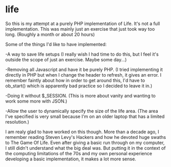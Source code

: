 # life
So this is my attempt at a purely PHP implementation of Life. It's not a full implementation. This was mainly just an exercise that just took way too long. (Roughly a month or about 20 hours)

Some of the things I'd like to have implemented:

-A way to save life setups (I really wish I had time to do this, but I feel it's outside the scope of just an exercise. Maybe some day...)

-Removing all Javascript and have it be purely PHP.  (I tried implementing it directly in PHP but when I change the header to refresh, it gives an error. I remember faintly about how in order to get around this, I'd have to ob_start() which is apparently bad practice so I decided to leave it in.)

-Doing it without $_SESSION. (This is more about vanity and wanting to work some more with JSON.)

-Allow the user to dynamically specify the size of the life area. (The area I've specified is very small because I'm on an older laptop that has a limited resolution.)

I am realy glad to have worked on this though. More than a decade ago, I remember reading Steven Levy's Hackers and how he devoted huge swaths to The Game Of Life. Even after giving a basic run through on my computer, I still didn't understand what the big deal was. But putting it in the context of the computing limitations of the 70s and my own personal experience developing a basic implementation, it makes a lot more sense. 
